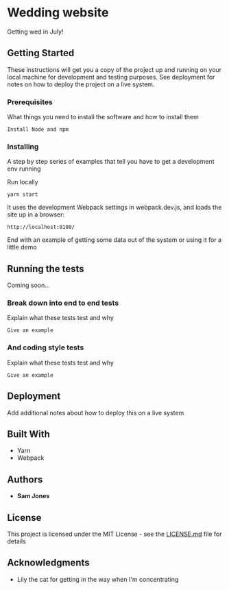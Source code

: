 # Wedding website

Getting wed in July!

## Getting Started

These instructions will get you a copy of the project up and running on your local machine for development and testing purposes. See deployment for notes on how to deploy the project on a live system.

### Prerequisites

What things you need to install the software and how to install them

```
Install Node and npm
```

### Installing

A step by step series of examples that tell you have to get a development env running

Run locally

```
yarn start
```

It uses the development Webpack settings in webpack.dev.js, and loads the site up in a browser:

```
http://localhost:8100/
```

End with an example of getting some data out of the system or using it for a little demo

## Running the tests

Coming soon...

### Break down into end to end tests

Explain what these tests test and why

```
Give an example
```

### And coding style tests

Explain what these tests test and why

```
Give an example
```

## Deployment

Add additional notes about how to deploy this on a live system

## Built With

* Yarn
* Webpack

## Authors

* **Sam Jones**

## License

This project is licensed under the MIT License - see the [LICENSE.md](LICENSE.md) file for details

## Acknowledgments

* Lily the cat for getting in the way when I'm concentrating
